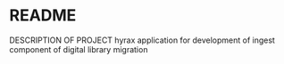 # README
DESCRIPTION OF PROJECT hyrax application for development of ingest component of digital library migration

